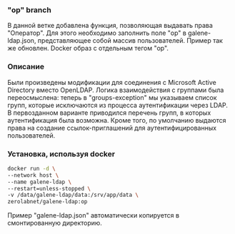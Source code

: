 ### "op" branch

В данной ветке добавлена функция, позволяющая выдавать права "Оператор". Для этого необходимо заполнить поле "op" в galene-ldap.json, представляющее собой массив пользователей. Пример так же обновлен. Docker образ с отдельным тегом "op".

### Описание

Были произведены модификации для соединения с Microsoft Active Directory вместо OpenLDAP. Логика взаимодействия с группами была переосмыслена: теперь в "groups-exception" мы указываем список групп, которые исключаются из процесса аутентификации через LDAP. В первозданном варианте приводился перечень групп, в которых аутентификация была возможна. Кроме того, по умолчанию выдаются права на создание ссылок-приглашений для аутентифицированных пользователей.

### Установка, используя docker

```bash
docker run -d \
--network host \
--name galene-ldap \
--restart=unless-stopped \
-v /data/galene-ldap/data:/srv/app/data \
zerolabnet/galene-ldap:op
```

Пример "galene-ldap.json" автоматически копируется в смонтированную директорию.
